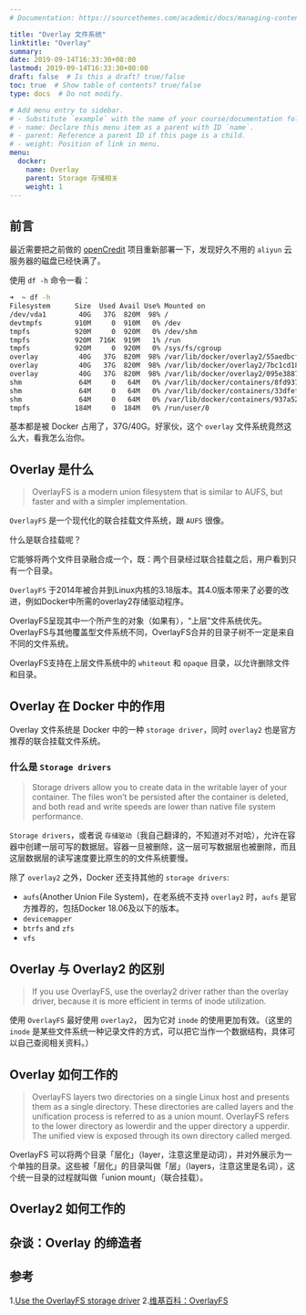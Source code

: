 ```yaml
---
# Documentation: https://sourcethemes.com/academic/docs/managing-content/

title: "Overlay 文件系统"
linktitle: "Overlay"
summary:
date: 2019-09-14T16:33:30+08:00
lastmod: 2019-09-14T16:33:30+08:00
draft: false  # Is this a draft? true/false
toc: true  # Show table of contents? true/false
type: docs  # Do not modify.

# Add menu entry to sidebar.
# - Substitute `example` with the name of your course/documentation folder.
# - name: Declare this menu item as a parent with ID `name`.
# - parent: Reference a parent ID if this page is a child.
# - weight: Position of link in menu.
menu:
  docker:
    name: Overlay
    parent: Storage 存储相关
    weight: 1
---
```


## 前言

最近需要把之前做的 [openCredit](https://github.com/YoungWilliamZ/openCredit) 项目重新部署一下，发现好久不用的 `aliyun` 云服务器的磁盘已经快满了。

使用 `df -h` 命令一看：

``` bash
➜  ~ df -h
Filesystem      Size  Used Avail Use% Mounted on
/dev/vda1        40G   37G  820M  98% /
devtmpfs        910M     0  910M   0% /dev
tmpfs           920M     0  920M   0% /dev/shm
tmpfs           920M  716K  919M   1% /run
tmpfs           920M     0  920M   0% /sys/fs/cgroup
overlay          40G   37G  820M  98% /var/lib/docker/overlay2/55aedbcf20a0380e7e03075a7a97a59869ba9c61848a28c3eb8dacc6df00e01d/merged
overlay          40G   37G  820M  98% /var/lib/docker/overlay2/7bc1cd18dea024f05c9f4db97a2d144ffb72da89bbe2e20d1804766f38689900/merged
overlay          40G   37G  820M  98% /var/lib/docker/overlay2/095e388787b7a9c59e79531e509f9dd803d61e328c650836affa7dd110d4052f/merged
shm              64M     0   64M   0% /var/lib/docker/containers/8fd937ba70f9864088e0f6a88a791ff2d1768a38c0acc68a7a51e9ca9b5dbd86/mounts/shm
shm              64M     0   64M   0% /var/lib/docker/containers/33dfef9c8bd1382aad26944ba6dcd946cbb9457588fa1fb81c14bd3261a024f2/mounts/shm
shm              64M     0   64M   0% /var/lib/docker/containers/937a5222d4a6143655844d881a3a2d7f4b42bf50c312c257b43e31d5e024e14c/mounts/shm
tmpfs           184M     0  184M   0% /run/user/0
```

基本都是被 Docker 占用了，37G/40G。好家伙，这个 `overlay` 文件系统竟然这么大，看我怎么治你。

## Overlay 是什么

> OverlayFS is a modern union filesystem that is similar to AUFS, but faster and with a simpler implementation.

`OverlayFS` 是一个现代化的联合挂载文件系统，跟 `AUFS` 很像。

什么是联合挂载呢？

它能够将两个文件目录融合成一个，既：两个目录经过联合挂载之后，用户看到只有一个目录。

`OverlayFS` 于2014年被合并到Linux内核的3.18版本。其4.0版本带来了必要的改进，例如Docker中所需的overlay2存储驱动程序。

OverlayFS呈现其中一个所产生的对象（如果有），“上层”文件系统优先。OverlayFS与其他覆盖型文件系统不同，OverlayFS合并的目录子树不一定是来自不同的文件系统。

OverlayFS支持在上层文件系统中的 `whiteout` 和 `opaque` 目录，以允许删除文件和目录。

## Overlay 在 Docker 中的作用

Overlay 文件系统是 Docker 中的一种 `storage driver`，同时 `overlay2` 也是官方推荐的联合挂载文件系统。

### 什么是 `Storage drivers`

> Storage drivers allow you to create data in the writable layer of your container. The files won’t be persisted after the container is deleted, and both read and write speeds are lower than native file system performance.

`Storage drivers`，或者说 `存储驱动`（我自己翻译的，不知道对不对哈），允许在容器中创建一层可写的数据层。容器一旦被删除，这一层可写数据层也被删除，而且这层数据层的读写速度要比原生的的文件系统要慢。

除了 `overlay2` 之外，Docker 还支持其他的 `storage drivers`:

* `aufs`(Another Union File System)，在老系统不支持 `overlay2` 时，`aufs` 是官方推荐的，包括Docker 18.06及以下的版本。
* `devicemapper`
* `btrfs` and `zfs`
* `vfs`

## Overlay 与 Overlay2 的区别

> If you use OverlayFS, use the overlay2 driver rather than the overlay driver, because it is more efficient in terms of inode utilization.

使用 `OverlayFS` 最好使用 `overlay2`， 因为它对 `inode` 的使用更加有效。（这里的 `inode` 是某些文件系统一种记录文件的方式，可以把它当作一个数据结构，具体可以自己查阅相关资料。）

## Overlay 如何工作的

> OverlayFS layers two directories on a single Linux host and presents them as a single directory. These directories are called layers and the unification process is referred to as a union mount. OverlayFS refers to the lower directory as lowerdir and the upper directory a upperdir. The unified view is exposed through its own directory called merged.

OverlayFS 可以将两个目录「层化」（layer，注意这里是动词），并对外展示为一个单独的目录。这些被「层化」的目录叫做「层」（layers，注意这里是名词），这个统一目录的过程就叫做「union mount」（联合挂载）。



## Overlay2 如何工作的



## 杂谈：Overlay 的缔造者

## 参考

1.[Use the OverlayFS storage driver](https://docs.docker.com/storage/storagedriver/overlayfs-driver/)
2.[维基百科：OverlayFS](https://zh.wikipedia.org/wiki/OverlayFS)
